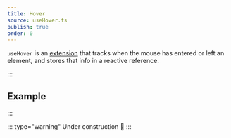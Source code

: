 ```yaml
---
title: Hover
source: useHover.ts
publish: true
order: 0
---
```


`useHover` is an [extension](/docs/features/extensions-overview) that tracks when the mouse has entered or left an element, and stores that info in a reactive reference.


:::
## Example
:::

<LayoutExample component="ExampleUseHover" />

::: type="warning"
Under construction 🚧
:::
